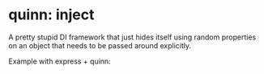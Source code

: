 # quinn: inject

A pretty stupid DI framework that just hides itself using random properties
on an object that needs to be passed around explicitly.

Example with express + quinn:

```

```
